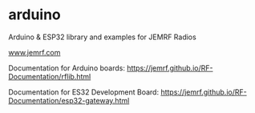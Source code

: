 # arduino
Arduino & ESP32 library and examples for JEMRF Radios

www.jemrf.com

Documentation for Arduino boards:
https://jemrf.github.io/RF-Documentation/rflib.html

Documentation for ES32 Development Board:
https://jemrf.github.io/RF-Documentation/esp32-gateway.html


